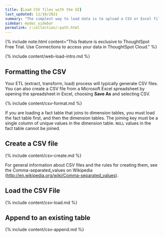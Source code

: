 ```yaml
---
title: [Load CSV files with the UI]
last_updated: 11/10/2021
summary: "The simplest way to load data is to upload a CSV or Excel file from the ThoughtSpot Web interface. "
sidebar: mydoc_sidebar
permalink: /:collection/:path.html
---
```


{% include note.html content="This feature is exclusive to ThoughtSpot Free Trial. Use Connections to access your data in ThoughtSpot Cloud." %} 

{% include content/web-load-intro.md %}

## Formatting the CSV

Your ETL (extract, transform, load) process will typically generate CSV files. You can also create a CSV file from a Microsoft Excel spreadsheet by opening the spreadsheet in Excel, choosing **Save As** and selecting CSV.

{% include content/csv-format.md %}

If you are loading a fact table that joins to dimension tables, you must load the fact table first, and then the dimension tables. The joining key must be a single column of unique values in the dimension table. `NULL` values in the fact table cannot be joined.

## Create a CSV file

{% include content/csv-create.md %}

For general information about CSV files and the rules for creating them, see the Comma-separated_values on Wikipedia (http://en.wikipedia.org/wiki/Comma-separated_values).

## Load the CSV File

{% include content/csv-load.md %}


## Append to an existing table

{% include content/csv-append.md %}
